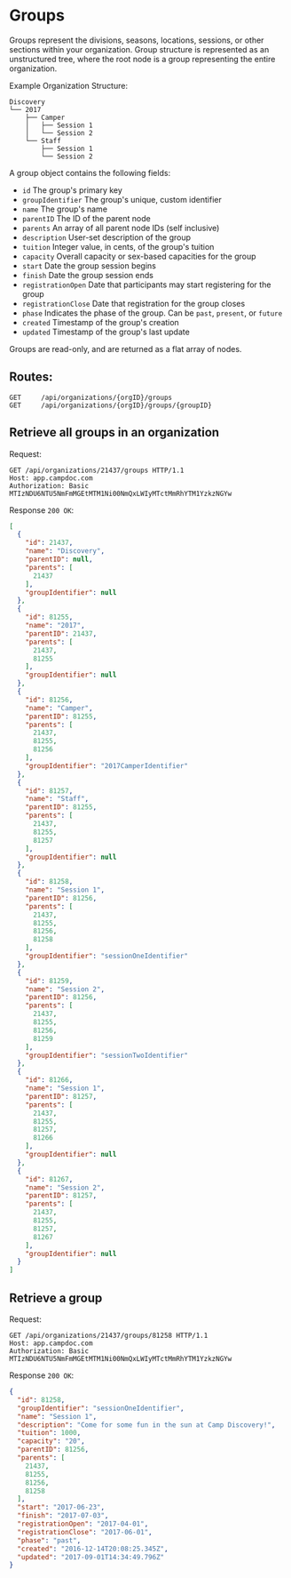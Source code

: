 # Groups

Groups represent the divisions, seasons, locations, sessions, or other sections within your organization. Group structure is represented as an unstructured tree, where the root node is a group representing the entire organization.

Example Organization Structure:
```
Discovery
└── 2017
    ├── Camper
    │   ├── Session 1
    │   └── Session 2
    └── Staff
        ├── Session 1
        └── Session 2
```

A group object contains the following fields:

- `id` The group's primary key
- `groupIdentifier` The group's unique, custom identifier
- `name` The group's name
- `parentID` The ID of the parent node
- `parents` An array of all parent node IDs (self inclusive)
- `description` User-set description of the group
- `tuition` Integer value, in cents, of the group's tuition
- `capacity` Overall capacity or sex-based capacities for the group
- `start` Date the group session begins
- `finish` Date the group session ends
- `registrationOpen` Date that participants may start registering for the group
- `registrationClose` Date that registration for the group closes
- `phase` Indicates the phase of the group. Can be `past`, `present`, or `future`
- `created` Timestamp of the group's creation
- `updated` Timestamp of the group's last update

Groups are read-only, and are returned as a flat array of nodes.

## Routes:

```
GET     /api/organizations/{orgID}/groups
GET     /api/organizations/{orgID}/groups/{groupID}
```

## Retrieve all groups in an organization

Request:

```
GET /api/organizations/21437/groups HTTP/1.1
Host: app.campdoc.com
Authorization: Basic MTIzNDU6NTU5NmFmMGEtMTM1Ni00NmQxLWIyMTctMmRhYTM1YzkzNGYw
```

Response `200 OK`:

```json
[
  {
    "id": 21437,
    "name": "Discovery",
    "parentID": null,
    "parents": [
      21437
    ],
    "groupIdentifier": null
  },
  {
    "id": 81255,
    "name": "2017",
    "parentID": 21437,
    "parents": [
      21437,
      81255
    ],
    "groupIdentifier": null
  },
  {
    "id": 81256,
    "name": "Camper",
    "parentID": 81255,
    "parents": [
      21437,
      81255,
      81256
    ],
    "groupIdentifier": "2017CamperIdentifier"
  },
  {
    "id": 81257,
    "name": "Staff",
    "parentID": 81255,
    "parents": [
      21437,
      81255,
      81257
    ],
    "groupIdentifier": null
  },
  {
    "id": 81258,
    "name": "Session 1",
    "parentID": 81256,
    "parents": [
      21437,
      81255,
      81256,
      81258
    ],
    "groupIdentifier": "sessionOneIdentifier"
  },
  {
    "id": 81259,
    "name": "Session 2",
    "parentID": 81256,
    "parents": [
      21437,
      81255,
      81256,
      81259
    ],
    "groupIdentifier": "sessionTwoIdentifier"
  },
  {
    "id": 81266,
    "name": "Session 1",
    "parentID": 81257,
    "parents": [
      21437,
      81255,
      81257,
      81266
    ],
    "groupIdentifier": null
  },
  {
    "id": 81267,
    "name": "Session 2",
    "parentID": 81257,
    "parents": [
      21437,
      81255,
      81257,
      81267
    ],
    "groupIdentifier": null
  }
]
```

## Retrieve a group

Request:

```
GET /api/organizations/21437/groups/81258 HTTP/1.1
Host: app.campdoc.com
Authorization: Basic MTIzNDU6NTU5NmFmMGEtMTM1Ni00NmQxLWIyMTctMmRhYTM1YzkzNGYw
```

Response `200 OK`:

```json
{
  "id": 81258,
  "groupIdentifier": "sessionOneIdentifier",
  "name": "Session 1",
  "description": "Come for some fun in the sun at Camp Discovery!",
  "tuition": 1000,
  "capacity": "20",
  "parentID": 81256,
  "parents": [
    21437,
    81255,
    81256,
    81258
  ],
  "start": "2017-06-23",
  "finish": "2017-07-03",
  "registrationOpen": "2017-04-01",
  "registrationClose": "2017-06-01",
  "phase": "past",
  "created": "2016-12-14T20:08:25.345Z",
  "updated": "2017-09-01T14:34:49.796Z"
}
```
